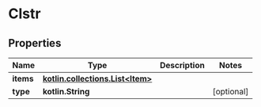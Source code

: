
# Clstr

## Properties
Name | Type | Description | Notes
------------ | ------------- | ------------- | -------------
**items** | [**kotlin.collections.List&lt;Item&gt;**](Item.md) |  | 
**type** | **kotlin.String** |  |  [optional]



